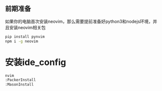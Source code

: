 ## 前期准备
如果你的电脑首次安装neovim，那么需要提前准备好python3和nodejs环境，并且安装neovim相关包

```sh
pip install pynvim
npm i -g neovim
```

# 安装ide_config
```sh
nvim
:PackerInstall
:MasonInstall
```